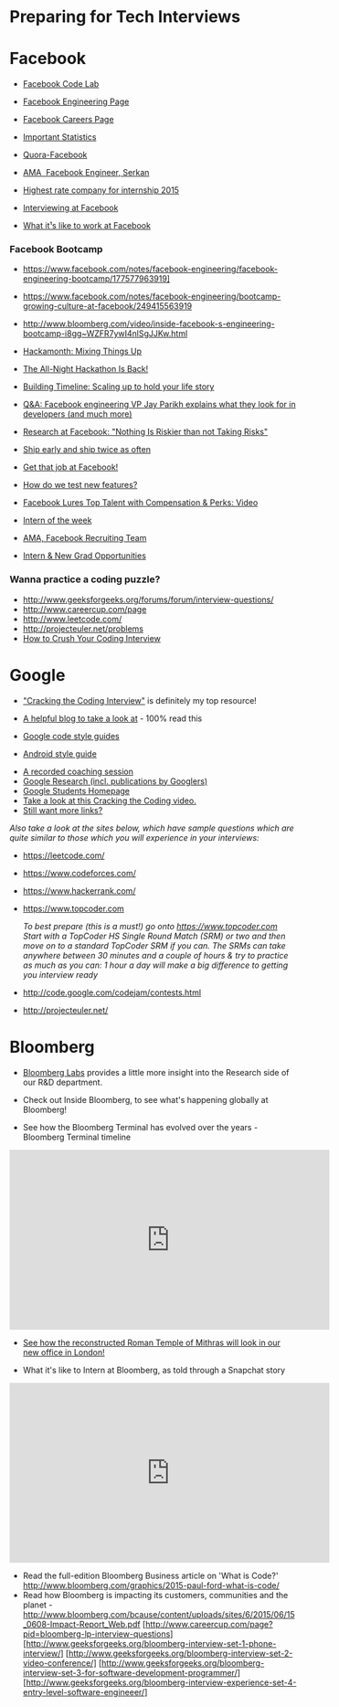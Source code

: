 Preparing for Tech Interviews
======
# Facebook

* [Facebook Code Lab](https://codelab.interviewbit.com/index/)

* [Facebook Engineering Page](https://www.facebook.com/Engineering/notes)

* [Facebook Careers Page](http://www.facebook.com/careers)

* [Important Statistics](http://newsroom.fb.com)

+ [Quora-Facebook](http://www.quora.com/Facebook-1)

* [AMA ­ Facebook Engineer, Serkan](http://redd.it/we565)

* [Highest rate company for internship 2015](http://www.glassdoor.com/blog/25-highest-rated-companies-internships-2015/)

* [Interviewing at Facebook](http://www.insidefacebook.com/2008/12/16/interviewing-at-facebook-advice-engineering-hiring-manager-dave-fetterman/)

* [What it¹s like to work at Facebook](http://thenextweb.com/facebook/2011/05/15/what-its-like-to-work-at-facebook)

### Facebook Bootcamp

* <https://www.facebook.com/notes/facebook-engineering/facebook-engineering-bootcamp/177577963919]>
* <https://www.facebook.com/notes/facebook-engineering/bootcamp-growing-culture-at-facebook/249415563919>
* <http://www.bloomberg.com/video/inside-facebook-s-engineering-bootcamp-i8gg~WZFR7ywI4nlSgJJKw.html>


* [Hackamonth: Mixing Things Up](https://www.facebook.com/note.php?note_id=10150161285048920)

* [The All-Night Hackathon Is Back!](https://www.facebook.com/note.php?note_id=31942383919)

* [Building Timeline: Scaling up to hold your life story](https://www.facebook.com/notes/facebookengineering/building-timeline-scaling-up-to-hold-your-life-story/10150468255628920?mid=5708769)

* [Q&A: Facebook engineering VP Jay Parikh explains what they look for in developers (and much more)](http://www.geekwire.com/2012/qa-facebook-engineeringdirector-jay-parikh-explains-developers/)

* [Research at Facebook: "Nothing Is Riskier than not Taking Risks"](https://www.facebook.com/notes/facebookengineering/research-at-facebook-nothing-is-riskier-than-not-taking-risks/10150604394583920)

* [Ship early and ship twice as often](https://www.facebook.com/notes/facebookengineering/ship-early-and-ship-twice-as-often/10150985860363920)

* [Get that job at Facebook!](https://www.facebook.com/notes/facebook-engineering/get-that-job-at-facebook/10150964382448920)

* [How do we test new features?](http://www.theverge.com/2012/8/8/3227202/facebook-lead-engineer-bosworth-user-testing)

* [Facebook Lures Top Talent with Compensation & Perks: Video](http://www.bloomberg.com/video/facebook-lures-top-talent-with-compensation-perks-62WIhn4BSyWI9fzTzSz_iQ.html)

* [Intern of the week](http://34st.com/article/2013/07/intern-of-the-week-dan-judd/)

* [AMA, Facebook Recruiting Team](http://bit.ly/11GBVlA)

* [Intern & New Grad Opportunities](https://www.facebook.com/video.php?v=745770375469976&permPage=1)

### Wanna practice a coding puzzle?
* <http://www.geeksforgeeks.org/forums/forum/interview-questions/>
* <http://www.careercup.com/page>
* <http://www.leetcode.com/>
* <http://projecteuler.net/problems>
* [How to Crush Your Coding Interview](https://www.facebook.com/video.php?v=10152735777427200)

# Google

* ["Cracking the Coding Interview"](https://www.amazon.com/gp/product/0984782850/ref=as_li_tl?Pre-Order+on+Amazon=Now+Available+on+Amazon) is definitely my top resource! 

* [A helpful blog to take a look at](http://steve-yegge.blogspot.co.uk/2008/03/get-that-job-at-google.html) - 100% read this 

* [Google code style guides](https://github.com/google/styleguide)

+ [Android style guide](https://source.android.com/source/code-style)

- [A recorded coaching session](https://www.youtube.com/watch?v=oWbUtlUhwa8&feature=youtu.be)
- [Google Research (incl. publications by Googlers)](https://research.google.com/)
- [Google Students Homepage](https://careers.google.com/students/)
- [Take a look at this Cracking the Coding video.](https://www.youtube.com/watch?v=rEJzOhC5ZtQ)
- [Still want more links?](https://events.withgoogle.com/getahead-emea-2017/actions-for-the-week/#content)

_Also take a look at the sites below, which have sample questions which are quite similar to those which you will experience in your interviews:_
* <https://leetcode.com/>
* <https://www.codeforces.com/>
* <https://www.hackerrank.com/>
* <https://www.topcoder.com>

	_To best prepare (this is a must!) go onto  <https://www.topcoder.com>  Start with a TopCoder HS Single Round Match (SRM) or two and then move on to a standard TopCoder SRM if you can. The SRMs can take anywhere between 30 minutes and a couple of hours  & try to practice as much as you can: 1 hour a day will make a big difference to getting you interview ready_
* <http://code.google.com/codejam/contests.html>
* <http://projecteuler.net/>

# Bloomberg

* [Bloomberg Labs](http://www.bloomberglabs.com/) provides a little more insight into the Research side of our R&D department. 

* Check out Inside Bloomberg, to see what's happening globally at Bloomberg!

* See how the Bloomberg Terminal has evolved over the years - Bloomberg Terminal timeline

<iframe width="560" height="315" src="https://www.youtube.com/embed/l3l7IPMKraU" frameborder="0" allowfullscreen></iframe>

* [See how the reconstructed Roman Temple of Mithras will look in our new office in London!](https://www.youtube.com/watch?v=L0tBB9W506g)

* What it's like to Intern at Bloomberg, as told through a Snapchat story

<iframe width="560" height="315" src="https://www.youtube.com/embed/LttnVia4UIc" frameborder="0" allowfullscreen></iframe>

* Read the full-edition Bloomberg Business article on 'What is Code?' <http://www.bloomberg.com/graphics/2015-paul-ford-what-is-code/>
* Read how Bloomberg is impacting its customers, communities and the planet - <http://www.bloomberg.com/bcause/content/uploads/sites/6/2015/06/15_0608-Impact-Report_Web.pdf>
[http://www.careercup.com/page?pid=bloomberg-lp-interview-questions]
[http://www.geeksforgeeks.org/bloomberg-interview-set-1-phone-interview/]
[http://www.geeksforgeeks.org/bloomberg-interview-set-2-video-conference/]
[http://www.geeksforgeeks.org/bloomberg-interview-set-3-for-software-development-programmer/]
[http://www.geeksforgeeks.org/bloomberg-interview-experience-set-4-entry-level-software-engineeer/]